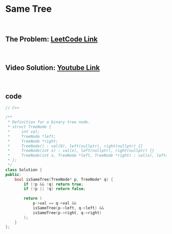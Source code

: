 # Same Tree

<br>

## The Problem: [LeetCode Link](https://leetcode.com/problems/same-tree/)

<br>

## Video Solution: [Youtube Link](https://www.youtube.com/watch?v=m_oZLz8tk8g)

<br>

## code

```cpp
// C++

/**
 * Definition for a binary tree node.
 * struct TreeNode {
 *     int val;
 *     TreeNode *left;
 *     TreeNode *right;
 *     TreeNode() : val(0), left(nullptr), right(nullptr) {}
 *     TreeNode(int x) : val(x), left(nullptr), right(nullptr) {}
 *     TreeNode(int x, TreeNode *left, TreeNode *right) : val(x), left(left), right(right) {}
 * };
 */
class Solution {
public:
    bool isSameTree(TreeNode* p, TreeNode* q) {
        if (!p && !q) return true;
        if (!p || !q) return false;
        
        return (
            p->val == q->val &&
            isSameTree(p->left, q->left) &&
            isSameTree(p->right, q->right)
        );
    }
};
```
